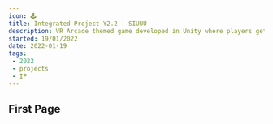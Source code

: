 ```yaml
---
icon: 🕹️
title: Integrated Project Y2.2 | SIUUU
description: VR Arcade themed game developed in Unity where players get to access and play 3 different games in the VR world
started: 19/01/2022
date: 2022-01-19
tags: 
 - 2022
 - projects
 - IP
---
```


## First Page